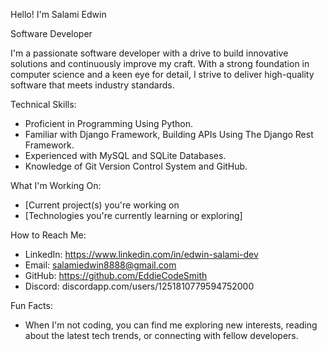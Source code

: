Hello! I'm Salami Edwin 

Software Developer

I'm a passionate software developer with a drive to build innovative solutions and continuously improve my craft. With a strong foundation in computer science and a keen eye for detail, I strive to deliver high-quality software that meets industry standards.

Technical Skills:

- Proficient in Programming Using Python.
- Familiar with Django Framework, Building APIs Using The Django Rest Framework.
- Experienced with MySQL and SQLite Databases.
- Knowledge of Git Version Control System and GitHub.

What I'm Working On:

- [Current project(s) you're working on
- [Technologies you're currently learning or exploring]

How to Reach Me:

- LinkedIn: https://www.linkedin.com/in/edwin-salami-dev
- Email: salamiedwin8888@gmail.com 
- GitHub: https://github.com/EddieCodeSmith
- Discord: discordapp.com/users/1251810779594752000
  
Fun Facts:
- When I'm not coding, you can find me exploring new interests, reading about the latest tech trends, or connecting with fellow developers.
